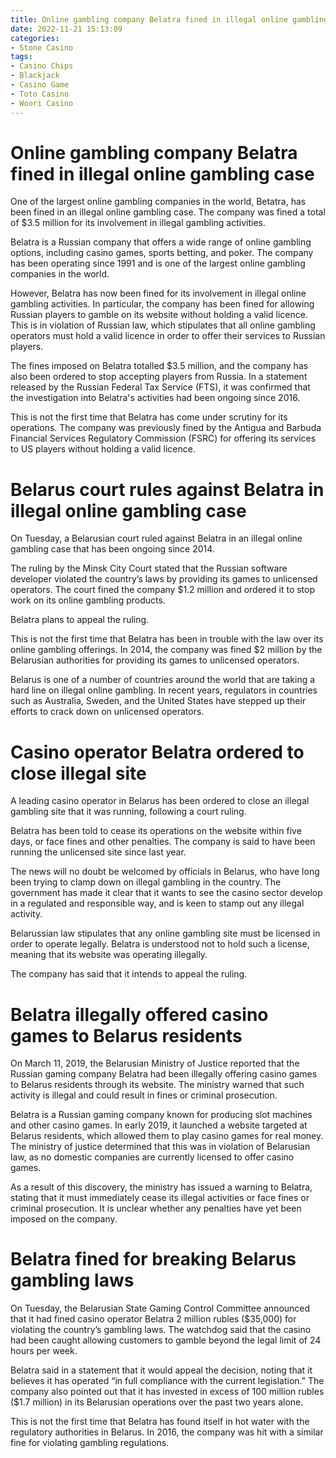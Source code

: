 ```yaml
---
title: Online gambling company Belatra fined in illegal online gambling case
date: 2022-11-21 15:13:09
categories:
- Stone Casino
tags:
- Casino Chips
- Blackjack
- Casino Game
- Toto Casino
- Woori Casino
---
```



#  Online gambling company Belatra fined in illegal online gambling case

One of the largest online gambling companies in the world, Betatra, has been fined in an illegal online gambling case. The company was fined a total of $3.5 million for its involvement in illegal gambling activities.

Belatra is a Russian company that offers a wide range of online gambling options, including casino games, sports betting, and poker. The company has been operating since 1991 and is one of the largest online gambling companies in the world.

However, Belatra has now been fined for its involvement in illegal online gambling activities. In particular, the company has been fined for allowing Russian players to gamble on its website without holding a valid licence. This is in violation of Russian law, which stipulates that all online gambling operators must hold a valid licence in order to offer their services to Russian players.

The fines imposed on Belatra totalled $3.5 million, and the company has also been ordered to stop accepting players from Russia. In a statement released by the Russian Federal Tax Service (FTS), it was confirmed that the investigation into Belatra's activities had been ongoing since 2016.

This is not the first time that Belatra has come under scrutiny for its operations. The company was previously fined by the Antigua and Barbuda Financial Services Regulatory Commission (FSRC) for offering its services to US players without holding a valid licence.

#  Belarus court rules against Belatra in illegal online gambling case

On Tuesday, a Belarusian court ruled against Belatra in an illegal online gambling case that has been ongoing since 2014.

The ruling by the Minsk City Court stated that the Russian software developer violated the country’s laws by providing its games to unlicensed operators. The court fined the company $1.2 million and ordered it to stop work on its online gambling products.

Belatra plans to appeal the ruling.

This is not the first time that Belatra has been in trouble with the law over its online gambling offerings. In 2014, the company was fined $2 million by the Belarusian authorities for providing its games to unlicensed operators.

Belarus is one of a number of countries around the world that are taking a hard line on illegal online gambling. In recent years, regulators in countries such as Australia, Sweden, and the United States have stepped up their efforts to crack down on unlicensed operators.

#  Casino operator Belatra ordered to close illegal site

A leading casino operator in Belarus has been ordered to close an illegal gambling site that it was running, following a court ruling.

Belatra has been told to cease its operations on the website within five days, or face fines and other penalties. The company is said to have been running the unlicensed site since last year.

The news will no doubt be welcomed by officials in Belarus, who have long been trying to clamp down on illegal gambling in the country. The government has made it clear that it wants to see the casino sector develop in a regulated and responsible way, and is keen to stamp out any illegal activity.

Belarussian law stipulates that any online gambling site must be licensed in order to operate legally. Belatra is understood not to hold such a license, meaning that its website was operating illegally.

The company has said that it intends to appeal the ruling.

#  Belatra illegally offered casino games to Belarus residents

On March 11, 2019, the Belarusian Ministry of Justice reported that the Russian gaming company Belatra had been illegally offering casino games to Belarus residents through its website. The ministry warned that such activity is illegal and could result in fines or criminal prosecution.

Belatra is a Russian gaming company known for producing slot machines and other casino games. In early 2019, it launched a website targeted at Belarus residents, which allowed them to play casino games for real money. The ministry of justice determined that this was in violation of Belarusian law, as no domestic companies are currently licensed to offer casino games.

As a result of this discovery, the ministry has issued a warning to Belatra, stating that it must immediately cease its illegal activities or face fines or criminal prosecution. It is unclear whether any penalties have yet been imposed on the company.

#  Belatra fined for breaking Belarus gambling laws

On Tuesday, the Belarusian State Gaming Control Committee announced that it had fined casino operator Belatra 2 million rubles ($35,000) for violating the country’s gambling laws. The watchdog said that the casino had been caught allowing customers to gamble beyond the legal limit of 24 hours per week.

Belatra said in a statement that it would appeal the decision, noting that it believes it has operated “in full compliance with the current legislation.” The company also pointed out that it has invested in excess of 100 million rubles ($1.7 million) in its Belarusian operations over the past two years alone.

This is not the first time that Belatra has found itself in hot water with the regulatory authorities in Belarus. In 2016, the company was hit with a similar fine for violating gambling regulations.